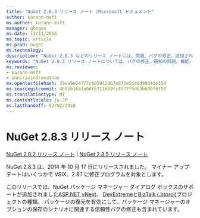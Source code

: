 ```yaml
---
title: "NuGet 2.8.3 リリース ノート |Microsoft ドキュメント"
author: karann-msft
ms.author: karann-msft
manager: ghogen
ms.date: 11/11/2016
ms.topic: article
ms.prod: nuget
ms.technology: 
description: "NuGet 2.8.3 などのリリース ノートには、問題、バグの修正、追加された機能、および Dcr が知られています。"
keywords: "NuGet 2.8.3 リリース ノートについては、バグの修正、既知の問題、機能、Dcr を追加します。"
ms.reviewer:
- karann-msft
- unniravindranathan
ms.openlocfilehash: 35ea9e24777c805942d67e872e5548d90041e15d
ms.sourcegitcommit: 4651b16a3a08f6711669fc4577f5d63b600f8f58
ms.translationtype: MT
ms.contentlocale: ja-JP
ms.lasthandoff: 02/02/2018
---
```

# <a name="nuget-283-release-notes"></a>NuGet 2.8.3 リリース ノート

[NuGet 2.8.2 リリース ノート](../release-notes/nuget-2.8.2.md) | [NuGet 2.8.5 リリース ノート](../release-notes/nuget-2.8.5.md)

NuGet 2.8.3 は、2014 年 10 月 17 日にリリースされました。 マイナー アップデートはいくつかで VSIX、2.8.1 に修正プログラムを対象とします。

このリリースでは、NuGet パッケージ マネージャー ダイアログ ボックスのサポートが追加されました[ASP.NET vNext](http://www.asp.net/vnext)、 [DevExtreme](http://js.devexpress.com/)と[BizTalk (.btproj)](/biztalk/core/developing-biztalk-server-applications)プロジェクトの種類。 パッケージの復元を有効にして、パッケージ マネージャーのオプションの保存のシナリオに関連する信頼性バグの修正も含まれています。
